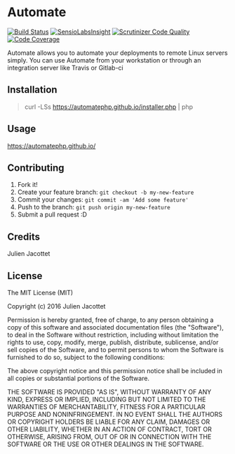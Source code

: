 # Automate

[![Build Status](https://travis-ci.org/automatephp/automate.svg?branch=master)](https://travis-ci.org/automatephp/automate)
[![SensioLabsInsight](https://insight.sensiolabs.com/projects/d8cbccde-24d4-4909-910f-b7baaaf26f30/mini.png)](https://insight.sensiolabs.com/projects/d8cbccde-24d4-4909-910f-b7baaaf26f30)
[![Scrutinizer Code Quality](https://scrutinizer-ci.com/g/automatephp/automate/badges/quality-score.png?b=master)](https://scrutinizer-ci.com/g/automatephp/automate/?branch=master)
[![Code Coverage](https://scrutinizer-ci.com/g/automatephp/automate/badges/coverage.png?b=master)](https://scrutinizer-ci.com/g/automatephp/automate/?branch=master)

Automate allows you to automate your deployments to remote Linux servers simply.
You can use Automate from your workstation or through an integration server like Travis or Gitlab-ci

## Installation

> curl -LSs https://automatephp.github.io/installer.php | php

## Usage

https://automatephp.github.io/

## Contributing

1. Fork it!
2. Create your feature branch: `git checkout -b my-new-feature`
3. Commit your changes: `git commit -am 'Add some feature'`
4. Push to the branch: `git push origin my-new-feature`
5. Submit a pull request :D


## Credits

Julien Jacottet

## License

The MIT License (MIT)

Copyright (c) 2016 Julien Jacottet

Permission is hereby granted, free of charge, to any person obtaining a copy
of this software and associated documentation files (the "Software"), to deal
in the Software without restriction, including without limitation the rights
to use, copy, modify, merge, publish, distribute, sublicense, and/or sell
copies of the Software, and to permit persons to whom the Software is
furnished to do so, subject to the following conditions:

The above copyright notice and this permission notice shall be included in
all copies or substantial portions of the Software.

THE SOFTWARE IS PROVIDED "AS IS", WITHOUT WARRANTY OF ANY KIND, EXPRESS OR
IMPLIED, INCLUDING BUT NOT LIMITED TO THE WARRANTIES OF MERCHANTABILITY,
FITNESS FOR A PARTICULAR PURPOSE AND NONINFRINGEMENT. IN NO EVENT SHALL THE
AUTHORS OR COPYRIGHT HOLDERS BE LIABLE FOR ANY CLAIM, DAMAGES OR OTHER
LIABILITY, WHETHER IN AN ACTION OF CONTRACT, TORT OR OTHERWISE, ARISING FROM,
OUT OF OR IN CONNECTION WITH THE SOFTWARE OR THE USE OR OTHER DEALINGS IN
THE SOFTWARE.

